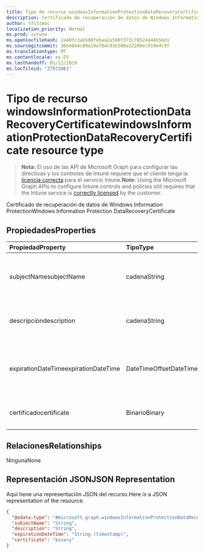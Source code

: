 ```yaml
---
title: Tipo de recurso windowsInformationProtectionDataRecoveryCertificate
description: Certificado de recuperación de datos de Windows Information Protection
author: tfitzmac
localization_priority: Normal
ms.prod: intune
ms.openlocfilehash: 2a40fc3ab500fe6aa2a5b0f373c78524444b5bd1
ms.sourcegitcommit: 36be044c89a19af84c93e586e22200ec919e4c9f
ms.translationtype: MT
ms.contentlocale: es-ES
ms.lasthandoff: 01/12/2019
ms.locfileid: "27971861"
---
```

# <a name="windowsinformationprotectiondatarecoverycertificate-resource-type"></a><span data-ttu-id="8adbd-103">Tipo de recurso windowsInformationProtectionDataRecoveryCertificate</span><span class="sxs-lookup"><span data-stu-id="8adbd-103">windowsInformationProtectionDataRecoveryCertificate resource type</span></span>

> <span data-ttu-id="8adbd-104">**Nota:** El uso de las API de Microsoft Graph para configurar las directivas y los controles de Intune requiere que el cliente tenga la [licencia correcta](https://go.microsoft.com/fwlink/?linkid=839381) para el servicio Intune.</span><span class="sxs-lookup"><span data-stu-id="8adbd-104">**Note:** Using the Microsoft Graph APIs to configure Intune controls and policies still requires that the Intune service is [correctly licensed](https://go.microsoft.com/fwlink/?linkid=839381) by the customer.</span></span>

<span data-ttu-id="8adbd-105">Certificado de recuperación de datos de Windows Information Protection</span><span class="sxs-lookup"><span data-stu-id="8adbd-105">Windows Information Protection DataRecoveryCertificate</span></span>
## <a name="properties"></a><span data-ttu-id="8adbd-106">Propiedades</span><span class="sxs-lookup"><span data-stu-id="8adbd-106">Properties</span></span>
|<span data-ttu-id="8adbd-107">Propiedad</span><span class="sxs-lookup"><span data-stu-id="8adbd-107">Property</span></span>|<span data-ttu-id="8adbd-108">Tipo</span><span class="sxs-lookup"><span data-stu-id="8adbd-108">Type</span></span>|<span data-ttu-id="8adbd-109">Descripción</span><span class="sxs-lookup"><span data-stu-id="8adbd-109">Description</span></span>|
|:---|:---|:---|
|<span data-ttu-id="8adbd-110">subjectName</span><span class="sxs-lookup"><span data-stu-id="8adbd-110">subjectName</span></span>|<span data-ttu-id="8adbd-111">cadena</span><span class="sxs-lookup"><span data-stu-id="8adbd-111">String</span></span>|<span data-ttu-id="8adbd-112">Nombre de asunto del certificado para la recuperación de datos</span><span class="sxs-lookup"><span data-stu-id="8adbd-112">Data recovery Certificate subject name</span></span>|
|<span data-ttu-id="8adbd-113">descripción</span><span class="sxs-lookup"><span data-stu-id="8adbd-113">description</span></span>|<span data-ttu-id="8adbd-114">cadena</span><span class="sxs-lookup"><span data-stu-id="8adbd-114">String</span></span>|<span data-ttu-id="8adbd-115">Descripción del certificado para la recuperación de datos</span><span class="sxs-lookup"><span data-stu-id="8adbd-115">Data recovery Certificate description</span></span>|
|<span data-ttu-id="8adbd-116">expirationDateTime</span><span class="sxs-lookup"><span data-stu-id="8adbd-116">expirationDateTime</span></span>|<span data-ttu-id="8adbd-117">DateTimeOffset</span><span class="sxs-lookup"><span data-stu-id="8adbd-117">DateTimeOffset</span></span>|<span data-ttu-id="8adbd-118">Fecha y hora de expiración del certificado para la recuperación de datos</span><span class="sxs-lookup"><span data-stu-id="8adbd-118">Data recovery Certificate expiration datetime</span></span>|
|<span data-ttu-id="8adbd-119">certificado</span><span class="sxs-lookup"><span data-stu-id="8adbd-119">certificate</span></span>|<span data-ttu-id="8adbd-120">Binario</span><span class="sxs-lookup"><span data-stu-id="8adbd-120">Binary</span></span>|<span data-ttu-id="8adbd-121">Certificado para la recuperación de datos</span><span class="sxs-lookup"><span data-stu-id="8adbd-121">Data recovery Certificate</span></span>|

## <a name="relationships"></a><span data-ttu-id="8adbd-122">Relaciones</span><span class="sxs-lookup"><span data-stu-id="8adbd-122">Relationships</span></span>
<span data-ttu-id="8adbd-123">Ninguna</span><span class="sxs-lookup"><span data-stu-id="8adbd-123">None</span></span>
## <a name="json-representation"></a><span data-ttu-id="8adbd-124">Representación JSON</span><span class="sxs-lookup"><span data-stu-id="8adbd-124">JSON Representation</span></span>
<span data-ttu-id="8adbd-125">Aquí tiene una representación JSON del recurso.</span><span class="sxs-lookup"><span data-stu-id="8adbd-125">Here is a JSON representation of the resource.</span></span>
<!-- {
  "blockType": "resource",
  "@odata.type": "microsoft.graph.windowsInformationProtectionDataRecoveryCertificate"
}
-->
``` json
{
  "@odata.type": "#microsoft.graph.windowsInformationProtectionDataRecoveryCertificate",
  "subjectName": "String",
  "description": "String",
  "expirationDateTime": "String (timestamp)",
  "certificate": "binary"
}
```



